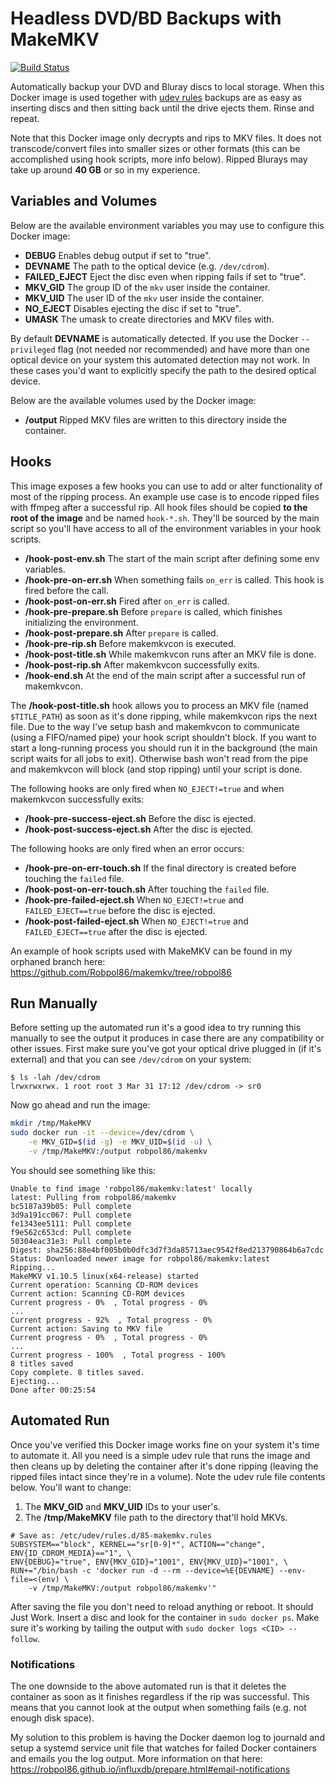 # Headless DVD/BD Backups with MakeMKV

[circleci]: https://img.shields.io/circleci/project/github/Robpol86/makemkv/master.svg?style=flat-square&label=CircleCI "Build Status"
[![Build Status][circleci]](https://circleci.com/gh/Robpol86/makemkv)

Automatically backup your DVD and Bluray discs to local storage. When this Docker image is used together with
[udev rules](http://www.reactivated.net/writing_udev_rules.html) backups are as easy as inserting discs and then sitting
back until the drive ejects them. Rinse and repeat.

Note that this Docker image only decrypts and rips to MKV files. It does not transcode/convert files into smaller sizes
or other formats (this can be accomplished using hook scripts, more info below). Ripped Blurays may take up around
**40 GB** or so in my experience.

## Variables and Volumes

Below are the available environment variables you may use to configure this Docker image:

* **DEBUG** Enables debug output if set to "true".
* **DEVNAME** The path to the optical device (e.g. `/dev/cdrom`).
* **FAILED_EJECT** Eject the disc even when ripping fails if set to "true".
* **MKV_GID** The group ID of the `mkv` user inside the container.
* **MKV_UID** The user ID of the `mkv` user inside the container.
* **NO_EJECT** Disables ejecting the disc if set to "true".
* **UMASK** The umask to create directories and MKV files with.

By default **DEVNAME** is automatically detected. If you use the Docker `--privileged` flag (not needed nor recommended)
and have more than one optical device on your system this automated detection may not work. In these cases you'd want to
explicitly specify the path to the desired optical device.

Below are the available volumes used by the Docker image:

* **/output** Ripped MKV files are written to this directory inside the container.

## Hooks

This image exposes a few hooks you can use to add or alter functionality of most of the ripping process. An example use
case is to encode ripped files with ffmpeg after a successful rip. All hook files should be copied **to the root of the
image** and be named `hook-*.sh`. They'll be sourced by the main script so you'll have access to all of the environment
variables in your hook scripts.

* **/hook-post-env.sh** The start of the main script after defining some env variables.
* **/hook-pre-on-err.sh** When something fails `on_err` is called. This hook is fired before the call.
* **/hook-post-on-err.sh** Fired after `on_err` is called.
* **/hook-pre-prepare.sh** Before `prepare` is called, which finishes initializing the environment.
* **/hook-post-prepare.sh** After `prepare` is called.
* **/hook-pre-rip.sh** Before makemkvcon is executed.
* **/hook-post-title.sh** While makemkvcon runs after an MKV file is done.
* **/hook-post-rip.sh** After makemkvcon successfully exits.
* **/hook-end.sh** At the end of the main script after a successful run of makemkvcon.

The **/hook-post-title.sh** hook allows you to process an MKV file (named `$TITLE_PATH`) as soon as it's done ripping,
while makemkvcon rips the next file. Due to the way I've setup bash and makemkvcon to communicate (using a FIFO/named
pipe) your hook script shouldn't block. If you want to start a long-running process you should run it in the background
(the main script waits for all jobs to exit). Otherwise bash won't read from the pipe and makemkvcon will block (and
stop ripping) until your script is done.

The following hooks are only fired when `NO_EJECT!=true` and when makemkvcon successfully exits:

* **/hook-pre-success-eject.sh** Before the disc is ejected.
* **/hook-post-success-eject.sh** After the disc is ejected.

The following hooks are only fired when an error occurs:

* **/hook-pre-on-err-touch.sh** If the final directory is created before touching the `failed` file.
* **/hook-post-on-err-touch.sh** After touching the `failed` file.
* **/hook-pre-failed-eject.sh** When `NO_EJECT!=true` and `FAILED_EJECT==true` before the disc is ejected.
* **/hook-post-failed-eject.sh** When `NO_EJECT!=true` and `FAILED_EJECT==true` after the disc is ejected.

An example of hook scripts used with MakeMKV can be found in my orphaned branch here:
https://github.com/Robpol86/makemkv/tree/robpol86

## Run Manually

Before setting up the automated run it's a good idea to try running this manually to see the output it produces in case
there are any compatibility or other issues. First make sure you've got your optical drive plugged in (if it's external)
and that you can see `/dev/cdrom` on your system:

```
$ ls -lah /dev/cdrom
lrwxrwxrwx. 1 root root 3 Mar 31 17:12 /dev/cdrom -> sr0
```

Now go ahead and run the image:

```bash
mkdir /tmp/MakeMKV
sudo docker run -it --device=/dev/cdrom \
    -e MKV_GID=$(id -g) -e MKV_UID=$(id -u) \
    -v /tmp/MakeMKV:/output robpol86/makemkv
```

You should see something like this:

```
Unable to find image 'robpol86/makemkv:latest' locally
latest: Pulling from robpol86/makemkv
bc5187a39b05: Pull complete
3d9a191cc067: Pull complete
fe1343ee5111: Pull complete
f9e562c653cd: Pull complete
50304eac31e3: Pull complete
Digest: sha256:88e4bf005b0b0dfc3d7f3da85713aec9542f8ed213790864b6a7cdc
Status: Downloaded newer image for robpol86/makemkv:latest
Ripping...
MakeMKV v1.10.5 linux(x64-release) started
Current operation: Scanning CD-ROM devices
Current action: Scanning CD-ROM devices
Current progress - 0%  , Total progress - 0%
...
Current progress - 92%  , Total progress - 0%
Current action: Saving to MKV file
Current progress - 0%  , Total progress - 0%
...
Current progress - 100%  , Total progress - 100%
8 titles saved
Copy complete. 8 titles saved.
Ejecting...
Done after 00:25:54
```

## Automated Run

Once you've verified this Docker image works fine on your system it's time to automate it. All you need is a simple udev
rule that runs the image and then cleans up by deleting the container after it's done ripping (leaving the ripped files
intact since they're in a volume). Note the udev rule file contents below. You'll want to change:

1. The **MKV_GID** and **MKV_UID** IDs to your user's.
2. The **/tmp/MakeMKV** file path to the directory that'll hold MKVs.

```
# Save as: /etc/udev/rules.d/85-makemkv.rules
SUBSYSTEM=="block", KERNEL=="sr[0-9]*", ACTION=="change", ENV{ID_CDROM_MEDIA}=="1", \
ENV{DEBUG}="true", ENV{MKV_GID}="1001", ENV{MKV_UID}="1001", \
RUN+="/bin/bash -c 'docker run -d --rm --device=%E{DEVNAME} --env-file=<(env) \
    -v /tmp/MakeMKV:/output robpol86/makemkv'"
```

After saving the file you don't need to reload anything or reboot. It should Just Work. Insert a disc and look for the
container in `sudo docker ps`. Make sure it's working by tailing the output with `sudo docker logs <CID> --follow`.

### Notifications

The one downside to the above automated run is that it deletes the container as soon as it finishes regardless if the
rip was successful. This means that you cannot look at the output when something fails (e.g. not enough disk space).

My solution to this problem is having the Docker daemon log to journald and setup a systemd service unit file that
watches for failed Docker containers and emails you the log output. More information on that here:
https://robpol86.github.io/influxdb/prepare.html#email-notifications
